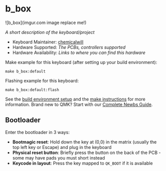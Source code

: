 # b_box

![b_box](imgur.com image replace me!)

*A short description of the keyboard/project*

* Keyboard Maintainer: [chemicalwill](https://github.com/will-hedges)
* Hardware Supported: *The PCBs, controllers supported*
* Hardware Availability: *Links to where you can find this hardware*

Make example for this keyboard (after setting up your build environment):

    make b_box:default

Flashing example for this keyboard:

    make b_box:default:flash

See the [build environment setup](https://docs.qmk.fm/#/getting_started_build_tools) and the [make instructions](https://docs.qmk.fm/#/getting_started_make_guide) for more information. Brand new to QMK? Start with our [Complete Newbs Guide](https://docs.qmk.fm/#/newbs).

## Bootloader

Enter the bootloader in 3 ways:

* **Bootmagic reset**: Hold down the key at (0,0) in the matrix (usually the top left key or Escape) and plug in the keyboard
* **Physical reset button**: Briefly press the button on the back of the PCB - some may have pads you must short instead
* **Keycode in layout**: Press the key mapped to `QK_BOOT` if it is available
